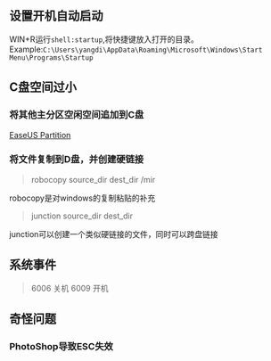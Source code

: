 

## 设置开机自动启动
WIN+R运行`shell:startup`,将快捷键放入打开的目录。Example:`C:\Users\yangdi\AppData\Roaming\Microsoft\Windows\Start Menu\Programs\Startup`

## C盘空间过小

### 将其他主分区空闲空间追加到C盘
[EaseUS Partition](http://www.partition-tool.com/)

### 将文件复制到D盘，并创建硬链接

> robocopy source_dir dest_dir /mir

robocopy是对windows的复制粘贴的补充

> junction source_dir dest_dir

junction可以创建一个类似硬链接的文件，同时可以跨盘链接


## 系统事件

>6006 关机
>6009 开机

## 奇怪问题

### PhotoShop导致ESC失效









